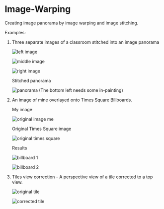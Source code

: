# Image-Warping
Creating image panorama by image warping and image stitching.


Examples:

1. Three separate images of a classroom stitched into an image panorama

	![left image](https://github.com/sumehta/Image-Warping/blob/master/images/class_1s.jpg)

	![middle image](https://github.com/sumehta/Image-Warping/blob/master/images/class_2s.jpg)

	![right image](https://github.com/sumehta/Image-Warping/blob/master/images/class_3s.jpg)


	Stitched panorama

	![panorama](https://github.com/sumehta/Image-Warping/blob/master/images/finalpanaroma.jpg)
	(The bottom left needs some in-painting)


2. An image of mine overlayed onto Times Square Billboards.

	My image

	![original image me](https://github.com/sumehta/Image-Warping/blob/master/images/cropped.jpg)

	Original Times Square image
	
	![original times square](https://github.com/sumehta/Image-Warping/blob/master/images/timessquare.jpg)


	Results

	![billboard 1](https://github.com/sumehta/Image-Warping/blob/master/images/q6_2.jpg)


	![billboard 2](https://github.com/sumehta/Image-Warping/blob/master/images/q6.jpg)


3. Tiles view correction -  A perspective view of a tile corrected to a top view.

	![original tile](https://github.com/sumehta/Image-Warping/blob/master/images/fancyTiles.jpg)

	![corrected tile](https://github.com/sumehta/Image-Warping/blob/master/images/fancyTileswarped.jpg)
